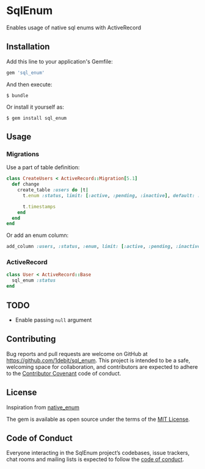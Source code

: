 # SqlEnum

Enables usage of native sql enums with ActiveRecord

## Installation

Add this line to your application's Gemfile:

```ruby
gem 'sql_enum'
```

And then execute:

    $ bundle

Or install it yourself as:

    $ gem install sql_enum

## Usage

### Migrations

Use a part of table definition:
```ruby
class CreateUsers < ActiveRecord::Migration[5.1]
  def change
    create_table :users do |t|
      t.enum :status, limit: [:active, :pending, :inactive], default: :active

      t.timestamps
    end
  end
end
```

Or add an enum column:
```ruby
add_column :users, :status, :enum, limit: [:active, :pending, :inactive], default: :active
```

### ActiveRecord

```ruby
class User < ActiveRecord::Base
  sql_enum :status
end
```

## TODO

* Enable passing `null` argument

## Contributing

Bug reports and pull requests are welcome on GitHub at https://github.com/1debit/sql_enum. This project is intended to be a safe, welcoming space for collaboration, and contributors are expected to adhere to the [Contributor Covenant](http://contributor-covenant.org) code of conduct.

## License

Inspiration from [native_enum](https://github.com/iangreenleaf/native_enum)

The gem is available as open source under the terms of the [MIT License](https://opensource.org/licenses/MIT).

## Code of Conduct

Everyone interacting in the SqlEnum project’s codebases, issue trackers, chat rooms and mailing lists is expected to follow the [code of conduct](https://github.com/1debit/sql_enum/blob/master/CODE_OF_CONDUCT.md).
